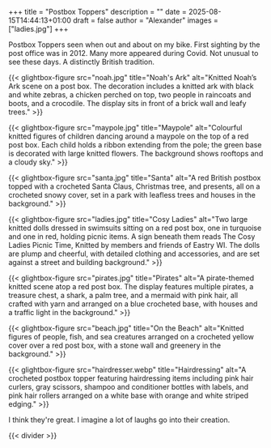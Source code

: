 +++
title = "Postbox Toppers"
description = ""
date = 2025-08-15T14:44:13+01:00
draft = false
author = "Alexander"
images = ["ladies.jpg"]
+++

Postbox Toppers seen when out and about on my bike. First sighting by the post office was in 2012. Many more appeared during Covid. Not unusual to see these days. A distinctly British tradition.

<div class="gallery-grid">
  {{< glightbox-figure src="noah.jpg" title="Noah's Ark" alt="Knitted Noah’s Ark scene on a post box. The decoration includes a knitted ark with black and white zebras, a chicken perched on top, two people in raincoats and boots, and a crocodile. The display sits in front of a brick wall and leafy trees." >}}

  {{< glightbox-figure src="maypole.jpg" title="Maypole" alt="Colourful knitted figures of children dancing around a maypole on the top of a red post box. Each child holds a ribbon extending from the pole; the green base is decorated with large knitted flowers. The background shows rooftops and a cloudy sky." >}}

  {{< glightbox-figure src="santa.jpg" title="Santa" alt="A red British postbox topped with a crocheted Santa Claus, Christmas tree, and presents, all on a crocheted snowy cover, set in a park with leafless trees and houses in the background." >}}

  {{< glightbox-figure src="ladies.jpg" title="Cosy Ladies" alt="Two large knitted dolls dressed in swimsuits sitting on a red post box, one in turquoise and one in red, holding picnic items. A sign beneath them reads The Cosy Ladies Picnic Time, Knitted by members and friends of Eastry WI. The dolls are plump and cheerful, with detailed clothing and accessories, and are set against a street and building background." >}}

  {{< glightbox-figure src="pirates.jpg" title="Pirates" alt="A pirate-themed knitted scene atop a red post box. The display features multiple pirates, a treasure chest, a shark, a palm tree, and a mermaid with pink hair, all crafted with yarn and arranged on a blue crocheted base, with houses and a traffic light in the background." >}}  

  {{< glightbox-figure src="beach.jpg" title="On the Beach" alt="Knitted figures of people, fish, and sea creatures arranged on a crocheted yellow cover over a red post box, with a stone wall and greenery in the background." >}}

  {{< glightbox-figure src="hairdresser.webp" title="Hairdressing" alt="A crocheted postbox topper featuring hairdressing items including pink hair curlers, gray scissors, shampoo and conditioner bottles with labels, and pink hair rollers arranged on a white base with orange and white striped edging." >}}
</div>

I think they're great. I imagine a lot of laughs go into their creation. 

{{< divider >}}



